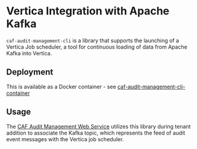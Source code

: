 # Vertica Integration with Apache Kafka

`caf-audit-management-cli` is a library that supports the launching of a Vertica Job scheduler, a tool for continuous loading of data from Apache Kafka into Vertica.
 
## Deployment

This is available as a Docker container - see [caf-audit-management-cli-container](../caf-audit-management-cli-container)

## Usage

The [CAF Audit Management Web Service](../caf-audit-management-service) utilizes this library during tenant addition to associate the Kafka topic, which represents the feed of audit event messages with the Vertica job scheduler.